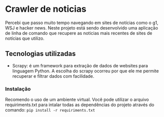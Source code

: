 # Crawler de noticias

Percebi que passo muito tempo navegando em sites de notícias como o g1, WSJ e hacker news. Neste projeto está sendo desenvolvido uma aplicação de linha de comando que recupere as noticias mais recentes de sites  de notícias que utilizo.

## Tecnologias utilizadas
* Scrapy: é um framework para extração de dados de websites para linguagem Python. A escolha do scrapy ocorreu por que ele me permite recuperar e filtrar dados com facilidade.

### Instalação
Recomendo o uso de um ambiente virtual. Você pode utilizar o arquivo requiriments.txt para intalar todas as dependências do projeto através do comando:
`pip install -r requiriments.txt`
